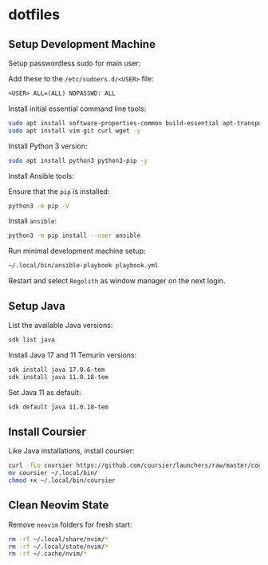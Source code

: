 # dotfiles

## Setup Development Machine

Setup passwordless sudo for main user:

Add these to the `/etc/sudoers.d/<USER>` file:

```txt
<USER> ALL=(ALL) NOPASSWD: ALL
```

Install initial essential command line tools:

```sh
sudo apt install software-properties-common build-essential apt-transport-https ca-certificates -y
sudo apt install vim git curl wget -y
```

Install Python 3 version:

```sh
sudo apt install python3 python3-pip -y
```

Install Ansible tools:

Ensure that the `pip` is installed:

```sh
python3 -m pip -V
```

Install `ansible`:

```sh
python3 -m pip install --user ansible
```

Run minimal development machine setup:

```sh
~/.local/bin/ansible-playbook playbook.yml
```

Restart and select `Regolith` as window manager on the next login.

## Setup Java

List the available Java versions:

```sh
sdk list java
```

Install Java 17 and 11 Temurin versions:

```sh
sdk install java 17.0.6-tem
sdk install java 11.0.18-tem
```

Set Java 11 as default:

```sh
sdk default java 11.0.18-tem
```

## Install Coursier

Like Java installations, install coursier:

```sh
curl -fLo coursier https://github.com/coursier/launchers/raw/master/coursier
mv coursier ~/.local/bin/
chmod +x ~/.local/bin/coursier
```

## Clean Neovim State

Remove `neovim` folders for fresh start:

```sh
rm -rf ~/.local/share/nvim/*
rm -rf ~/.local/state/nvim/*
rm -rf ~/.cache/nvim/*
```
